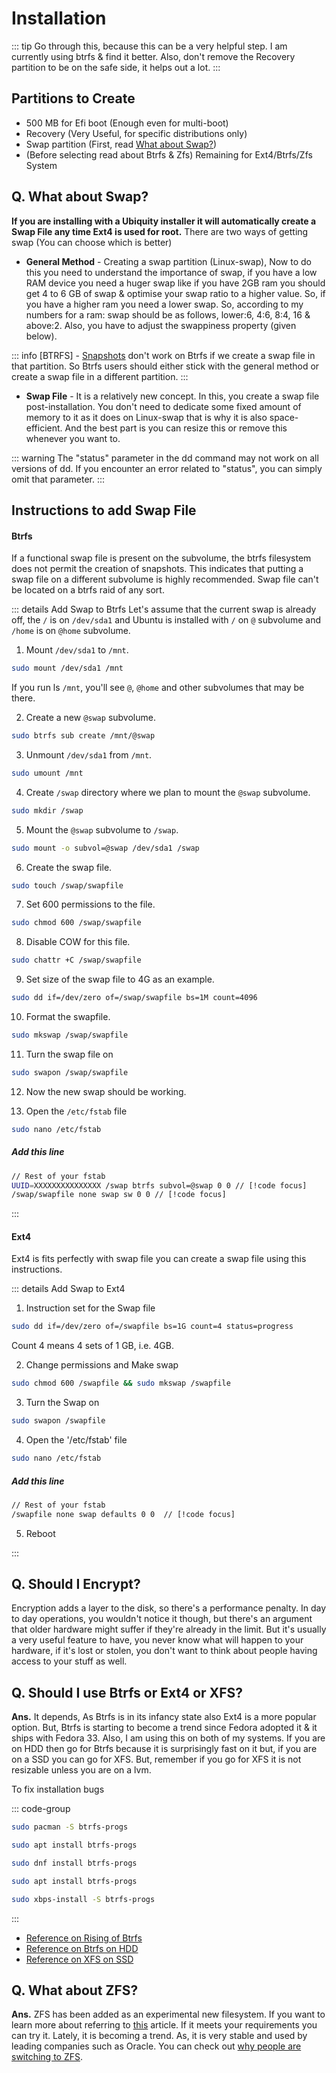 # Installation

::: tip
Go through this, because this can be a very helpful step. I am currently using btrfs & find it better. Also, don't remove the Recovery partition to be on the safe side, it helps out a lot.
:::

## Partitions to Create

- 500 MB for Efi boot (Enough even for multi-boot)
- Recovery (Very Useful, for specific distributions only)
- Swap partition (First, read [What about Swap?](#what-about-swap))
- (Before selecting read about Btrfs & Zfs) Remaining for Ext4/Btrfs/Zfs System

## Q. What about Swap?

**If you are installing with a Ubiquity installer it will automatically create a Swap File any time Ext4 is used for root.**
There are two ways of getting swap (You can choose which is better)

- **General Method** - Creating a swap partition (Linux-swap), Now to do this you need to understand the importance of swap, if you have a low RAM device you need a huger swap like if you have 2GB ram you should get 4 to 6 GB of swap & optimise your swap ratio to a higher value. So, if you have a higher ram you need a lower swap. So, according to my numbers for a ram: swap should be as follows, lower:6, 4:6, 8:4, 16 & above:2. Also, you have to adjust the swappiness property (given below).

::: info
[BTRFS] - [Snapshots](https://fedoramagazine.org/btrfs-snapshots-backup-incremental/) don't work on Btrfs if we create a swap file in that partition. So Btrfs users should either stick with the general method or create a swap file in a different partition.
:::

- **Swap File** - It is a relatively new concept. In this, you create a swap file post-installation. You don't need to dedicate some fixed amount of memory to it as it does on Linux-swap that is why it is also space-efficient. And the best part is you can resize this or remove this whenever you want to.

::: warning
The "status" parameter in the dd command may not work on all versions of dd. If you encounter an error related to "status", you can simply omit that parameter.
:::

## Instructions to add Swap File

#### Btrfs

If a functional swap file is present on the subvolume, the btrfs filesystem does not permit the creation of snapshots. This indicates that putting a swap file on a different subvolume is highly recommended. Swap file can't be located on a btrfs raid of any sort.

::: details Add Swap to Btrfs
Let's assume that the current swap is already off, the `/` is on `/dev/sda1` and Ubuntu is installed with `/` on `@` subvolume and `/home` is on `@home` subvolume.

1. Mount `/dev/sda1` to `/mnt`.

```sh
sudo mount /dev/sda1 /mnt
```

If you run ls `/mnt`, you'll see `@`, `@home` and other subvolumes that may be there.

2. Create a new `@swap` subvolume.

```sh
sudo btrfs sub create /mnt/@swap
```

3. Unmount `/dev/sda1` from `/mnt`.

```sh
sudo umount /mnt
```

4. Create `/swap` directory where we plan to mount the `@swap` subvolume.

```sh
sudo mkdir /swap
```

5. Mount the `@swap` subvolume to `/swap`.

```sh
sudo mount -o subvol=@swap /dev/sda1 /swap
```

6. Create the swap file.

```sh
sudo touch /swap/swapfile
```

7. Set 600 permissions to the file.

```sh
sudo chmod 600 /swap/swapfile
```

8. Disable COW for this file.

```sh
sudo chattr +C /swap/swapfile
```

9. Set size of the swap file to 4G as an example.

```sh
sudo dd if=/dev/zero of=/swap/swapfile bs=1M count=4096
```

10. Format the swapfile.

```sh
sudo mkswap /swap/swapfile
```

11. Turn the swap file on

```sh
sudo swapon /swap/swapfile
```

12. Now the new swap should be working.

13. Open the `/etc/fstab` file

```sh
sudo nano /etc/fstab
```

##### Add this line

```sh
// Rest of your fstab
UUID=XXXXXXXXXXXXXXX /swap btrfs subvol=@swap 0 0 // [!code focus]
/swap/swapfile none swap sw 0 0 // [!code focus]
```

:::

#### Ext4

Ext4 is fits perfectly with swap file you can create a swap file using this instructions.

::: details Add Swap to Ext4

1. Instruction set for the Swap file

```sh
sudo dd if=/dev/zero of=/swapfile bs=1G count=4 status=progress
```

Count 4 means 4 sets of 1 GB, i.e. 4GB.

2. Change permissions and Make swap

```sh
sudo chmod 600 /swapfile && sudo mkswap /swapfile
```

3. Turn the Swap on

```sh
sudo swapon /swapfile
```

4. Open the '/etc/fstab' file

```sh
sudo nano /etc/fstab
```

##### Add this line

```sh
// Rest of your fstab
/swapfile none swap defaults 0 0  // [!code focus]
```

5. Reboot

:::

## Q. Should I Encrypt?

Encryption adds a layer to the disk, so there's a performance penalty. In day to day operations, you wouldn't notice it though, but there's an argument that older hardware might suffer if they're already in the limit. But it's usually a very useful feature to have, you never know what will happen to your hardware, if it's lost or stolen, you don't want to think about people having access to your stuff as well.

## Q. Should I use Btrfs or Ext4 or XFS?

**Ans.** It depends, As Btrfs is in its infancy state also Ext4 is a more popular option. But, Btrfs is starting to become a trend since Fedora adopted it & it ships with Fedora 33. Also, I am using this on both of my systems. If you are on HDD then go for Btrfs because it is surprisingly fast on it but, if you are on a SSD you can go for XFS. But, remember if you go for XFS it is not resizable unless you are on a lvm.

To fix installation bugs

::: code-group

```sh [Arch]
sudo pacman -S btrfs-progs
```

```sh [Debian]
sudo apt install btrfs-progs
```

```sh [Fedora]
sudo dnf install btrfs-progs
```

```sh [Ubuntu]
sudo apt install btrfs-progs
```

```sh [Void]
sudo xbps-install -S btrfs-progs
```

:::

- [Reference on Rising of Btrfs](https://www.linuxjournal.com/content/btrfs-centos-living-loopback)
- [Reference on Btrfs on HDD](https://www.phoronix.com/scan.php?page=article&item=linux54-hdd-raid&num=1)
- [Reference on XFS on SSD](https://www.phoronix.com/scan.php?page=article&item=linux-58-filesystems&num=4)

## Q. What about ZFS?

**Ans.** ZFS has been added as an experimental new filesystem. If you want to learn more about referring to [this](https://itsfoss.com/zfs-ubuntu/) article. If it meets your requirements you can try it. Lately, it is becoming a trend. As, it is very stable and used by leading companies such as Oracle. You can check out [why people are switching to ZFS](https://rudd-o.com/linux-and-free-software/ways-in-which-zfs-is-better-than-btrfs).
